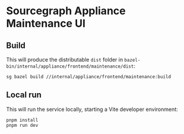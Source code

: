 # Sourcegraph Appliance Maintenance UI

## Build

This will produce the distributable `dist` folder in `bazel-bin/internal/appliance/frontend/maintenance/dist`:

    sg bazel build //internal/appliance/frontend/maintenance:build

## Local run

This will run the service locally, starting a Vite developer environment:

    pnpm install
    pnpm run dev
